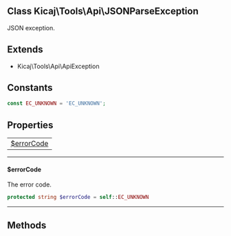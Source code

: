 ## Class Kicaj\Tools\Api\JSONParseException
JSON exception.

## Extends

- Kicaj\Tools\Api\ApiException

## Constants

```php
const EC_UNKNOWN = 'EC_UNKNOWN';
```

## Properties

|                        |
| ---------------------- |
[$errorCode](#errorcode)|

-------

#### $errorCode
The error code.

```php
protected string $errorCode = self::EC_UNKNOWN
```

-------
## Methods
